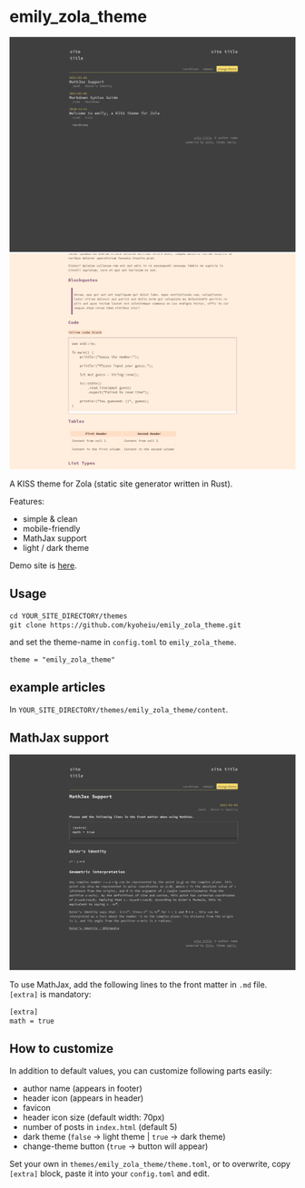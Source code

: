 # emily_zola_theme

![screenshot01](static/images/ss01-210821.png)
![screenshot02](static/images/ss02-210821.png)


A KISS theme for Zola (static site generator written in Rust). 

Features:
- simple & clean
- mobile-friendly
- MathJax support
- light / dark theme

Demo site is [here](https://emily-zola-theme.netlify.app/).

## Usage

```
cd YOUR_SITE_DIRECTORY/themes
git clone https://github.com/kyoheiu/emily_zola_theme.git
```

and set the theme-name in `config.toml` to `emily_zola_theme`.

```
theme = "emily_zola_theme"
```

## example articles

In `YOUR_SITE_DIRECTORY/themes/emily_zola_theme/content`.

## MathJax support

![screenshot03](static/images/ss03-210821.png)

To use MathJax, add the following lines to the front matter in `.md` file. `[extra]` is mandatory:

```
[extra]
math = true
```

## How to customize
In addition to default values, you can customize following parts easily:

- author name (appears in footer)
- header icon (appears in header)
- favicon
- header icon size (default width: 70px)
- number of posts in `index.html` (default 5)
- dark theme (`false` -> light theme | `true` -> dark theme)
- change-theme button (`true` -> button will appear)

Set your own in `themes/emily_zola_theme/theme.toml`, or to overwrite, copy `[extra]` block, paste it into your `config.toml` and edit.
